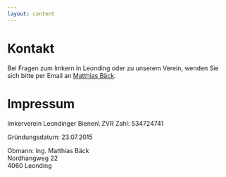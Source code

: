 ```yaml
---
layout: content
---
```


# Kontakt

Bei Fragen zum Imkern in Leonding oder zu unserem Verein, wenden Sie sich bitte per Email an [Matthias Bäck](mailto:matthias.baeck@gmail.com).

# Impressum

Imkerverein Leondinger Bienen\\
ZVR Zahl: 534724741

Gründungsdatum: 23.07.2015

Obmann: Ing. Matthias Bäck <br/>
Nordhangweg 22 <br/>
4060 Leonding
